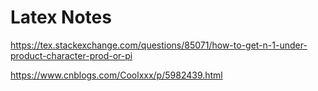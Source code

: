 # Latex Notes

https://tex.stackexchange.com/questions/85071/how-to-get-n-1-under-product-character-prod-or-pi

https://www.cnblogs.com/Coolxxx/p/5982439.html 